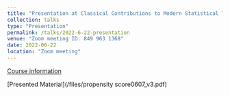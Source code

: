 ```yaml
---
title: "Presentation at Classical Contributions to Modern Statistical Thinking (Donald Rubin, Per Johansson, Yannis Yatracos)"
collection: talks
type: "Presentation"
permalink: /talks/2022-6-22-presentation
venue: "Zoom meeting ID: 849 963 1368"
date: 2022-06-22
location: "Zoom meeting"
---
```


[Course information](https://ymsc.tsinghua.edu.cn/info/1048/3019.htm)

[Presented Material](/files/propensity score0607_v3.pdf)

<!-- This is a description of your tutorial, note the different field in type. This is a markdown files that can be all markdown-ified like any other post. Yay markdown! -->
